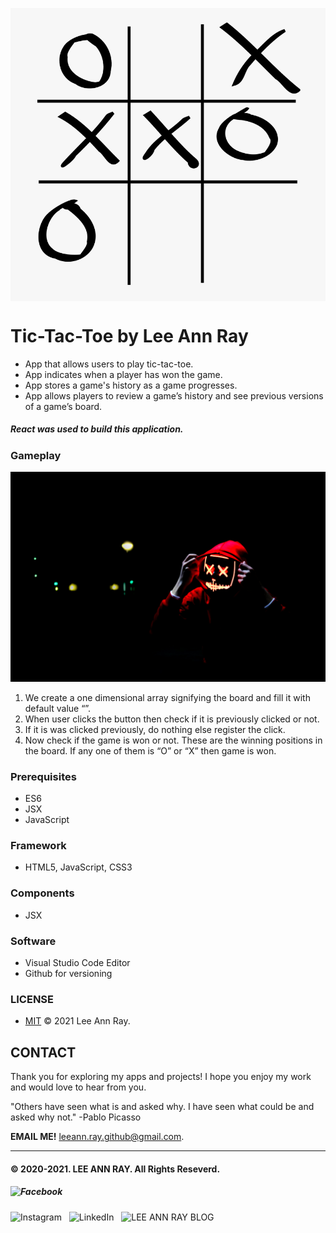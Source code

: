 <a href="url"><img src="/images/tictactoe.png" alt="Tic-Tac-Toe" align="center" width="800"></a>

# Tic-Tac-Toe by Lee Ann Ray

- App that allows users to play tic-tac-toe.
- App indicates when a player has won the game.
- App stores a game's history as a game progresses.
- App allows players to review a game’s history and see previous versions of a game’s board.

##### React was used to build this application.

### Gameplay

<img src="/images/Gameplay.jpeg" alt="Gameplay" width="700">

1. We create a one dimensional array signifying the board and fill it with default value “”.
2. When user clicks the button then check if it is previously clicked or not.
3. If it is was clicked previously, do nothing else register the click.
4. Now check if the game is won or not. These are the winning positions in the board. If any one of them is “O” or “X” then game is won.

### Prerequisites

- ES6
- JSX
- JavaScript

<!-- ### Version

- **2103180934**
  ✔ Last Update @done (March 24th 2021, 13:48) -->

### Framework

- HTML5, JavaScript, CSS3

### Components

- JSX
<!-- Bootstrap, Google Fonts, SVG -->

### Software

- Visual Studio Code Editor
- Github for versioning

<!-- ### CONTRIBUTE

- A [contributing guideline](https://github.com/kratuvwxyz/CONTRIBUTE) available. -->

### LICENSE

- [MIT](https://github.com/leeannray/LICENSE) © 2021 Lee Ann Ray.

## CONTACT

Thank you for exploring my apps and projects! I hope you enjoy my work and would love to hear from you.

"Others have seen what is and asked why. I have seen what could be and asked why not." -Pablo Picasso

**EMAIL ME!** <a href="mailto:leeann.n.ray@gmail.com?Subject=Message from Github">leeann.ray.github@gmail.com</a>.

<hr />

#### &copy; 2020-2021. <a href="#" target="_blank" style="text-decoration:none;">LEE ANN RAY</a>. All Rights Reseverd. &#160;

##### <a href="#" target="_blank" style="text-decoration:none;"><img src="#" alt="Facebook" width="25" /></a> &#160;

<a href="https://www.instagram.com/whatdotheycallit" target="_blank" style="text-decoration:none;"><img src="#" alt="Instagram" width="25" /></a> &#160;
<a href="https://www.linkedin.com/leeannnorman1988" target="_blank" style="text-decoration:none;"><img src="#" alt="LinkedIn" width="25" /></a> &#160;
<a href="#" target="_blank" style="text-decoration:none;"><img src="#" alt="LEE ANN RAY BLOG" width="25" /></a> &#160;

<!-- # Getting Started with Create React App

This project was bootstrapped with [Create React App](https://github.com/facebook/create-react-app).

## Available Scripts

In the project directory, you can run:

### `yarn start`

Runs the app in the development mode.\
Open [http://localhost:3000](http://localhost:3000) to view it in the browser.

The page will reload if you make edits.\
You will also see any lint errors in the console.

### `yarn test`

Launches the test runner in the interactive watch mode.\
See the section about [running tests](https://facebook.github.io/create-react-app/docs/running-tests) for more information.

### `yarn build`

Builds the app for production to the `build` folder.\
It correctly bundles React in production mode and optimizes the build for the best performance.

The build is minified and the filenames include the hashes.\
Your app is ready to be deployed!

See the section about [deployment](https://facebook.github.io/create-react-app/docs/deployment) for more information.

### `yarn eject`

**Note: this is a one-way operation. Once you `eject`, you can’t go back!**

If you aren’t satisfied with the build tool and configuration choices, you can `eject` at any time. This command will remove the single build dependency from your project.

Instead, it will copy all the configuration files and the transitive dependencies (webpack, Babel, ESLint, etc) right into your project so you have full control over them. All of the commands except `eject` will still work, but they will point to the copied scripts so you can tweak them. At this point you’re on your own.

You don’t have to ever use `eject`. The curated feature set is suitable for small and middle deployments, and you shouldn’t feel obligated to use this feature. However we understand that this tool wouldn’t be useful if you couldn’t customize it when you are ready for it.

## Learn More

You can learn more in the [Create React App documentation](https://facebook.github.io/create-react-app/docs/getting-started).

To learn React, check out the [React documentation](https://reactjs.org/).

### Code Splitting

This section has moved here: [https://facebook.github.io/create-react-app/docs/code-splitting](https://facebook.github.io/create-react-app/docs/code-splitting)

### Analyzing the Bundle Size

This section has moved here: [https://facebook.github.io/create-react-app/docs/analyzing-the-bundle-size](https://facebook.github.io/create-react-app/docs/analyzing-the-bundle-size)

### Making a Progressive Web App

This section has moved here: [https://facebook.github.io/create-react-app/docs/making-a-progressive-web-app](https://facebook.github.io/create-react-app/docs/making-a-progressive-web-app)

### Advanced Configuration

This section has moved here: [https://facebook.github.io/create-react-app/docs/advanced-configuration](https://facebook.github.io/create-react-app/docs/advanced-configuration)

### Deployment

This section has moved here: [https://facebook.github.io/create-react-app/docs/deployment](https://facebook.github.io/create-react-app/docs/deployment)

### `yarn build` fails to minify

This section has moved here: [https://facebook.github.io/create-react-app/docs/troubleshooting#npm-run-build-fails-to-minify](https://facebook.github.io/create-react-app/docs/troubleshooting#npm-run-build-fails-to-minify) -->
